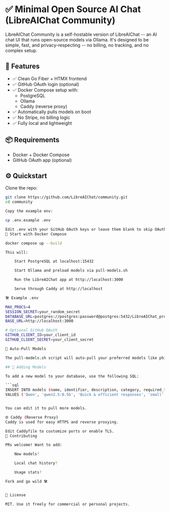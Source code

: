 # ✅ Minimal Open Source AI Chat (LibreAIChat Community)

LibreAIChat Community is a self-hostable version of LibreAIChat -- an AI chat UI that runs open-source models via Ollama. It's designed to be simple, fast, and privacy-respecting -- no billing, no tracking, and no complex setup.

## 🚀 Features

- ✅ Clean Go Fiber + HTMX frontend
- ✅ GitHub OAuth login (optional)
- ✅ Docker Compose setup with:
  - PostgreSQL
  - Ollama
  - Caddy (reverse proxy)
- ✅ Automatically pulls models on boot
- ✅ No Stripe, no billing logic
- ✅ Fully local and lightweight

## 📦 Requirements

- Docker + Docker Compose
- GitHub OAuth app (optional)

## ⚙️ Quickstart

Clone the repo:

```bash
git clone https://github.com/LibreAIChat/community.git
cd community

Copy the example env:

cp .env.example .env

Edit .env with your GitHub OAuth keys or leave them blank to skip OAuth.
🐳 Start with Docker Compose

docker compose up --build

This will:

    Start PostgreSQL at localhost:15432

    Start Ollama and preload models via pull-models.sh

    Run the LibreAIChat app at http://localhost:3000

    Serve through Caddy at http://localhost

🛠 Example .env

MAX_PROCS=4
SESSION_SECRET=your_random_secret
DATABASE_URL=postgres://postgres:password@postgres:5432/LibreAIChat_prod?sslmode=disable
BASE_URL=http://localhost:3000

# Optional GitHub OAuth
GITHUB_CLIENT_ID=your_client_id
GITHUB_CLIENT_SECRET=your_client_secret

🔄 Auto-Pull Models

The pull-models.sh script will auto-pull your preferred models like phi, gemma, or mistral.

## 💾 Adding Models

To add a new model to your database, use the following SQL:

```sql
INSERT INTO models (name, identifier, description, category, required_tier, is_active, created_at, updated_at) 
VALUES ('Qwen', 'qwen2.5:0.5b', 'Quick & efficient responses', 'small', 'free', true, NOW(), NOW());


You can edit it to pull more models.

🌐 Caddy (Reverse Proxy)
Caddy is used for easy HTTPS and reverse proxying.

Edit Caddyfile to customize ports or enable TLS.
🤝 Contributing

PRs welcome! Want to add:

    New models?

    Local chat history?

    Usage stats?

Fork and go wild 🛠


📘 License

MIT. Use it freely for commercial or personal projects.